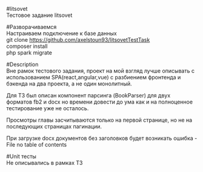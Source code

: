 #litsovet
<br/>
Тестовое задание litsovet

#Разворачиваемся
<br/>
Настраиваем подключение к базе данных
<br/>
git clone https://github.com/axelstoun93/litsovetTestTask
<br/>
composer install 
<br/>
php spark migrate
<br/>


#Description
<br/>
Вне рамок тестового задания, проект на мой взгляд лучше описывать с использованием SPA(react,angular,vue) c разбиением фронтенда и бэкенда на два проекта, а не один монолитный. 

Для ТЗ был описан компонент парсинга (BookParser) для двух форматов fb2 и docx но времени довести до ума как и на полноценное тестирование уже не осталось.

Просмотры главы засчитываются только на первой странице, но не на последующих страницах пагинации.

При загрузке docx документов без заголовков будет возникать ошибка - File no table of contents 

#Unit тесты
<br/>
Не описывались в рамках ТЗ
